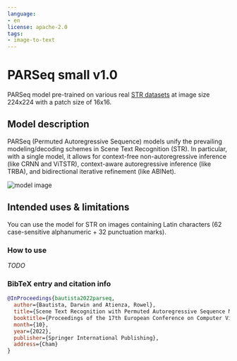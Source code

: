 ```yaml
---
language:
- en
license: apache-2.0
tags:
- image-to-text
---
```


# PARSeq small v1.0

PARSeq model pre-trained on various real [STR datasets](https://github.com/baudm/parseq/blob/main/Datasets.md) at image size 224x224 with a patch size of 16x16.

## Model description

PARSeq (Permuted Autoregressive Sequence) models unify the prevailing modeling/decoding schemes in Scene Text Recognition (STR). In particular, with a single model, it allows for context-free non-autoregressive inference (like CRNN and ViTSTR), context-aware autoregressive inference (like TRBA), and bidirectional iterative refinement (like ABINet).

![model image](https://github.com/baudm/parseq/raw/main/.github/system.png)

## Intended uses & limitations

You can use the model for STR on images containing Latin characters (62 case-sensitive alphanumeric + 32 punctuation marks).

### How to use

*TODO*

### BibTeX entry and citation info

```bibtex
@InProceedings{bautista2022parseq,
  author={Bautista, Darwin and Atienza, Rowel},
  title={Scene Text Recognition with Permuted Autoregressive Sequence Models},
  booktitle={Proceedings of the 17th European Conference on Computer Vision (ECCV)},
  month={10},
  year={2022},
  publisher={Springer International Publishing},
  address={Cham}
}
```

